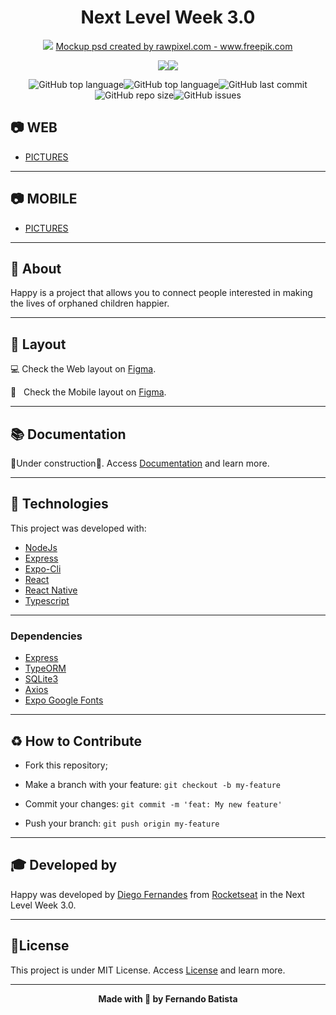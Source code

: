 <h1 align="center">Next Level Week 3.0</h1>
<p align="center">
<img src="./.github/happy-mockup.png"/>
<a href='https://www.freepik.com/psd/mockup'>Mockup psd created by rawpixel.com - www.freepik.com</a>
</p>


<div align="center">
<img src="https://img.shields.io/badge/ROCKETSEAT-NLW%203.0-15C3D6?style=for-the-badge&logo=appveyor"/><img src="https://img.shields.io/badge/LICENSE-MIT-15C3D6?style=for-the-badge&logo=appveyor" />

![GitHub top language](https://img.shields.io/github/languages/count/Nandosbx/Happy-App?color=15C3D6&&style=for-the-badge&logo=appveyor)![GitHub top language](https://img.shields.io/github/languages/top/Nandosbx/Happy-App?color=15C3D6&&style=for-the-badge&logo=appveyor)![GitHub last commit](https://img.shields.io/github/last-commit/Nandosbx/Happy-App?color=15C3D6&&style=for-the-badge&logo=appveyor)![GitHub repo size](https://img.shields.io/github/repo-size/Nandosbx/Happy-App?color=15C3D6&&style=for-the-badge&logo=appveyor)![GitHub issues](https://img.shields.io/github/issues/Nandosbx/Happy-App?color=15C3D6&&style=for-the-badge&logo=appveyor)
</div>

<h2>	📷  WEB</h2>
<div>

- [PICTURES](https://github.com/Nandosbx/Happy-App/tree/master/web "Frontend")

</div>

------------

<h2>	📷 MOBILE</h2>
<div >

- [PICTURES](https://github.com/Nandosbx/Happy-App/tree/master/mobile "Mobile")

</div>

------------

<h2>📖 About</h2>

Happy is a project that allows you to connect people interested in making the lives of orphaned children happier.

------------
<h2>🔖 Layout</h2>
<div align="justify">

💻 Check the Web layout on <a href="https://www.figma.com/file/pKPEXtC3QR45vloNYcVwUK/Happy-Web">Figma</a>.

📱 &nbsp; Check the Mobile layout on <a href="https://www.figma.com/file/dx2HBOkZup8P6xEWhXY6L3/Happy-Mobile">Figma</a>.
</div>

------------

<h2>📚 Documentation</h2>

🚧Under construction🚧.
Access <a href="https://github.com/Nandosbx/Happy-App/blob/master/DOCUMENTATION.md">Documentation</a> and learn more.

------------

<h2>🚀 Technologies</h2>

This project was developed with:
- [NodeJs](https://nodejs.org/en/ "NodeJs")
- [Express](https://expressjs.com/ "Express")
- [Expo-Cli](https://expo.io/tools#cli "Expo-Cli")
- [React](https://reactjs.org/ "React")
- [React Native](https://reactnative.dev/ "React Native")
- [Typescript](https://www.typescriptlang.org/ "Typescript")

------------


<h3>Dependencies</h3>

- [Express](https://expressjs.com/ "Express")
- [TypeORM](https://typeorm.io/#/ "TypeORM")
- [SQLite3](https://www.npmjs.com/package/sqlite3 "SQLite3")
- [Axios](https://www.npmjs.com/package/axios "Axios")
- [Expo Google Fonts](https://github.com/expo/google-fonts " [Expo Google Fonts]")


------------


<h2>♻️ How to Contribute</h2>

- Fork this repository;

- Make a branch with your feature: `git checkout -b my-feature`

- Commit your changes: `git commit -m 'feat: My new feature'`

- Push your branch: `git push origin my-feature`

------------

<h2>🎓 Developed by</h2>
Happy was developed by <a href="https://github.com/diego3g">Diego Fernandes</a> from <a href="https://rocketseat.com.br/">Rocketseat</a> in the Next Level Week 3.0.

------------


<h2>📃License</h2>

This project is under MIT License. Access <a href="https://github.com/Nandosbx/Happy-App/blob/master/LICENSE.md">License</a> and learn more.

------------


<footer align="center">
 <strong align="center">Made with 💜 by Fernando Batista</strong>
</footer>

